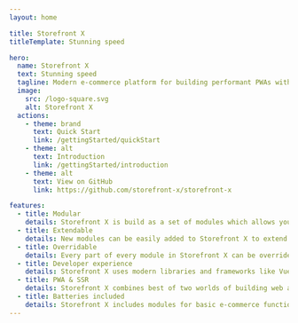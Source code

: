 ```yaml
---
layout: home

title: Storefront X
titleTemplate: Stunning speed

hero:
  name: Storefront X
  text: Stunning speed
  tagline: Modern e-commerce platform for building performant PWAs with server-side rendering for unmatched customer experience and SEO
  image:
    src: /logo-square.svg
    alt: Storefront X
  actions:
    - theme: brand
      text: Quick Start
      link: /gettingStarted/quickStart
    - theme: alt
      text: Introduction
      link: /gettingStarted/introduction
    - theme: alt
      text: View on GitHub
      link: https://github.com/storefront-x/storefront-x

features:
  - title: Modular
    details: Storefront X is build as a set of modules which allows you to choose only the needed functionality to minimize bundle size.
  - title: Extendable
    details: New modules can be easily added to Storefront X to extend it with functionality tailored to your e-commerce needs.
  - title: Overridable
    details: Every part of every module in Storefront X can be overriden to modify functionality of existing modules.
  - title: Developer experience
    details: Storefront X uses modern libraries and frameworks like Vue 3, Vite 3 and Tailwind 3 to increase productivity of developers.
  - title: PWA & SSR
    details: Storefront X combines best of two worlds of building web apps. Unmatched SEO and fast loading times of SSR with interactivity and user experience of PWA.
  - title: Batteries included
    details: Storefront X includes modules for basic e-commerce functionality, 3rd party integrations, analytics and B2C theme.
---
```

